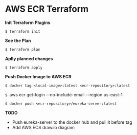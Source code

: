 # AWS ECR Terraform

**Init Terraform Plugins**

`$ terraform init
`

**See the Plan**

`$ terraform plan
`

**Aplly planned changes**

`$ terraform apply
`

**Push Docker Image to AWS ECR**

`$ docker tag <local-image>:latest <ecr-repository>:latest
`

`$ `aws ecr get-login --no-include-email --region us-east-1`
`

`$ docker push <ecr-repository>/eureka-server:latest
`

**TODO**

- Push eureka-server to the docker hub and pull it before tag 
- Add AWS ECS draw.io diagram